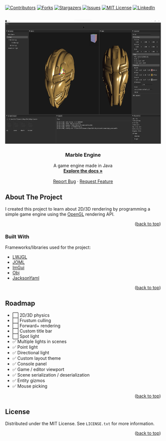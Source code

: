 <div id="top"></div>

[![Contributors][contributors-shield]][contributors-url]
[![Forks][forks-shield]][forks-url]
[![Stargazers][stars-shield]][stars-url]
[![Issues][issues-shield]][issues-url]
[![MIT License][license-shield]][license-url]
[![LinkedIn][linkedin-shield]][linkedin-url]



<!-- PROJECT LOGO -->
<br />
<div align="center">
  <a href="https://github.com/chrkj/MarbleEngine">
    <img src="docs/Example.png" width="731" height="400">
  </a>

<h3 align="center">Marble Engine</h3>

  <p align="center">
    A game engine made in Java
    <br />
    <a href="https://github.com/chrkj/MarbleEngine"><strong>Explore the docs »</strong></a>
    <br />
    <br />
    <a href="https://github.com/chrkj/MarbleEngine/issues">Report Bug</a>
    ·
    <a href="https://github.com/chrkj/MarbleEngine/issues">Request Feature</a>
  </p>
</div>

<!-- ABOUT THE PROJECT -->
## About The Project
I created this project to learn about 2D/3D rendering by programming a simple game engine using the
[OpenGL](https://www.opengl.org//) rendering API. 

<p align="right">(<a href="#top">back to top</a>)</p>

### Built With

Frameworks/libraries used for the project:

* [LWJGL](https://github.com/LWJGL/lwjgl3)
* [JOML](https://github.com/JOML-CI/JOML)
* [ImGui](https://github.com/SpaiR/imgui-java)
* [Obj](https://github.com/javagl/Obj)
* [JacksonYaml](https://github.com/FasterXML/jackson-dataformat-yaml)

<p align="right">(<a href="#top">back to top</a>)</p>

<!-- ROADMAP -->
## Roadmap

- ⬜ 2D/3D physics
- ⬜ Frustum culling
- ⬜ Forward+ rendering
- ⬜ Custom title bar
- ⬜ Spot light
- ✅ Multiple lights in scenes
- ✅ Point light
- ✅ Directional light
- ✅ Custom layout theme
- ✅ Console panel
- ✅ Game / editor viewport
- ✅ Scene serialization / deserialization
- ✅ Entity gizmos
- ✅ Mouse picking

<p align="right">(<a href="#top">back to top</a>)</p>

<!-- LICENSE -->
## License

Distributed under the MIT License. See `LICENSE.txt` for more information.

<p align="right">(<a href="#top">back to top</a>)</p>

<!-- MARKDOWN LINKS & IMAGES -->
[contributors-shield]: https://img.shields.io/github/contributors/chrkj/MarbleEngine.svg?style=for-the-badge
[contributors-url]: https://github.com/chrkj/MarbleEngine/graphs/contributors

[forks-shield]: https://img.shields.io/github/forks/chrkj/MarbleEngine.svg?style=for-the-badge
[forks-url]: https://github.com/chrkj/MarbleEngine/network/members

[stars-shield]: https://img.shields.io/github/stars/chrkj/MarbleEngine.svg?style=for-the-badge
[stars-url]: https://github.com/chrkj/MarbleEngine/stargazers

[issues-shield]: https://img.shields.io/github/issues/chrkj/MarbleEngine.svg?style=for-the-badge
[issues-url]: https://github.com/chrkj/MarbleEngine/issues

[license-shield]: https://img.shields.io/github/license/chrkj/MarbleEngine.svg?style=for-the-badge&
[license-url]: https://github.com/chrkj/MarbleEngine/blob/master/LICENSE


[linkedin-shield]: https://img.shields.io/badge/-LinkedIn-black.svg?style=for-the-badge&logo=linkedin&colorB=555
[linkedin-url]: https://www.linkedin.com/in/christian-kjaer/

